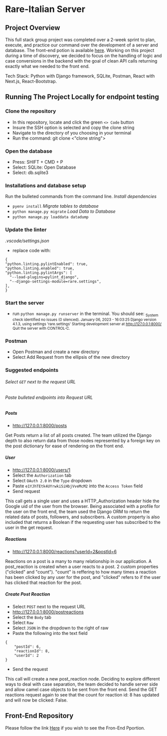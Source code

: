 # Rare-Italian Server

## Project Overview
This full stack group project was completed over a 2-week sprint to plan, execute, and practice our command over the development of a server and database. The front-end potion is available [here](https://github.com/nss-evening-cohort-19/rare-client-v2-the-italian-in-us). Working on this project during a time of discovery, we decided to focus on the handling of logic and case conversions in the backend with the goal of clean API calls returning exactly what we needed to the front end. 

Tech Stack: Python with Django framework, SQLite, Postman, React with Next.js, React-Bootstrap.


## Running The Project Locally for endpoint testing
### Clone the repository
  * In this repository, locate and click the green `<> Code` button 
  * Insure the SSH option is selected and copy the clone string
  * Navigate to the directory of you choosing in your terminal 
  * Run the command: git clone <"clone string"> 

### Open the database
  * Press: SHIFT + CMD + P
  * Select: SQLite: Open Database
  * Select: db.sqlite3

### Installations and database setup
Run the bulleted commands from the command line.
  _Install dependencies_
  * `pyenv install`
  _Migrate tables to database_
  * `python manage.py migrate`
  _Load Data to Database_
  * `python manage.py loaddata datadump`

### Update the linter
  _.vscode/settings.json_
  *  replace code with:
  ``` 
  {
  "python.linting.pylintEnabled": true,
  "python.linting.enabled": true,
  "python.linting.pylintArgs": [
    "--load-plugins=pylint_django",
    "--django-settings-module=rare.settings",
],
}
```

### Start the server
* run `python manage.py runserver` in the terminal.
You should see:
<sub>System check identified no issues (0 silenced).
January 06, 2023 - 16:03:25
Django version 4.1.3, using settings 'rare.settings'
Starting development server at http://127.0.0.1:8000/
Quit the server with CONTROL-C.</sub>

### Postman
* Open Postman and create a new directory
* Select Add Request from the ellipsis of the new directory

### Suggested endpoints

###### Select `GET` next to the request URL
###### Paste bulleted endpoints into Request URL

##### Posts
* http://127.0.0.1:8000/posts

Get Posts return a list of all posts created. The team utilized the Django depth to also return data from those nodes represented by a foreign key on the post dictionary for ease of rendering on the front end.

##### User
* http://127.0.0.1:8000/users/1
* Select the `Authorization` tab
* Select `OAuth 2.0` in the `Type` dropdown
* Paste `e1YJhTEtk4UYrwkiSiHbjVveMcM2` into the `Access Token` field
* Send request

This call gets a single user and uses a HTTP_Authorization header hide the Google uid of the user from the browser.  Being associated with a profile for the user on the front end, the team used the Django ORM to return the related data of posts, followers, and subscribers. A custom property is also included that returns a Boolean if the requesting user has subscribed to the user in the get request.

##### Reactions
* http://127.0.0.1:8000/reactions?userId=2&postId=6

Reactions on a post is a many to many relationship in our application.  A post_reaction is created when a user reacts to a post. 2 custom properties ("clicked" and "count").  "count" is reffering to how many times a reaction has been clicked by any user for the post, and "clicked" refers to if the user has clicked that reaction for the post.

##### Create Post Reaction
* Select `POST` next to the request URL
* http://127.0.0.1:8000/postreactions
* Select the `Body` tab
* Select `Raw`
* Select `JSON` in the dropdown to the right of raw
* Paste the following into the text field
```
{
    "postId": 6,
    "reactionId": 8,
    "userId": 2
}
```
* Send the request

This call will create a new post_reaction node. Deciding to explore different ways to deal with case separation, the team decided to handle server side and allow camel case objects to be sent from the front end.  Send the GET reactions request again to see that the count for reaction id: 8 has updated and will now be clicked: False.


## Front-End Repository
Please follow the link [Here](https://github.com/nss-evening-cohort-19/rare-client-v2-the-italian-in-us) if you wish to see the Fron-End Pportion.
 